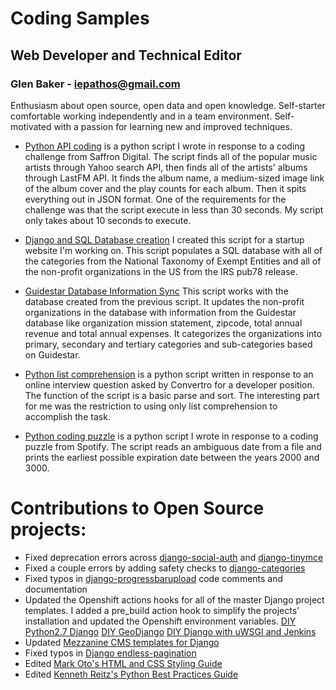 # Coding Samples
## Web Developer and Technical Editor
### Glen Baker - iepathos@gmail.com
Enthusiasm about open source, open data and open knowledge.  Self-starter comfortable working independently and in a team environment.  Self-motivated with a passion for learning new and improved techniques.

+ [Python API coding](https://github.com/iepathos/codingsamples/blob/master/mashup.py) is a python script I wrote in response to a coding challenge from Saffron Digital.  The script finds all of the popular music artists through Yahoo search API, then finds all of the artists' albums through LastFM API.  It finds the album name, a medium-sized image link of the album cover and the play counts for each album.  Then it spits everything out in JSON format.  One of the requirements for the challenge was that the script execute in less than 30 seconds.  My script only takes about 10 seconds to execute.

+ [Django and SQL Database creation](https://github.com/iepathos/codingsamples/blob/master/populate.py) I created this script for a startup website I'm working on.  This script populates a SQL database with all of the categories from the National Taxonomy of Exempt Entities and all of the non-profit organizations in the US from the IRS pub78 release.

+ [Guidestar Database Information Sync](https://github.com/iepathos/codingsamples/blob/master/guidestar.py) This script works with the database created from the previous script.  It updates the non-profit organizations in the database with information from the Guidestar database like organization mission statement, zipcode, total annual revenue and total annual expenses.  It categorizes the organizations into primary, secondary and tertiary categories and sub-categories based on Guidestar.

+ [Python list comprehension](https://github.com/iepathos/codingsamples/blob/master/convertro.py) is a python script written in response to an online interview question asked by Convertro for a developer position.  The function of the script is a basic parse and sort.  The interesting part for me was the restriction to using only list comprehension to accomplish the task.

+ [Python coding puzzle](https://github.com/iepathos/codingsamples/blob/master/bestbefore.py) is a python script I wrote in response to a coding puzzle from Spotify.  The script reads an ambiguous date from a file and prints the earliest possible expiration date between the years 2000 and 3000.

# Contributions to Open Source projects:
+ Fixed deprecation errors across [django-social-auth](https://github.com/omab/django-social-auth) and [django-tinymce](https://github.com/aljosa/django-tinymce)
+ Fixed a couple errors by adding safety checks to [django-categories](https://github.com/callowayproject/django-categories)
+ Fixed typos in [django-progressbarupload](https://github.com/ouhouhsami/django-progressbarupload) code comments and documentation
+ Updated the Openshift actions hooks for all of the master Django project templates.  I added a pre_build action hook to simplify the projects' installation and updated the Openshift environment variables. [DIY Python2.7 Django](https://github.com/ehazlett/openshift-diy-py27-django) [DIY GeoDjango](https://github.com/bixority/openshift-diy-geodjango) [DIY Django with uWSGI and Jenkins](https://github.com/ksurya/openshift-diy-py27-django-jenkins)
+ Updated [Mezzanine CMS templates for Django](https://github.com/renyi/mezzanine-themes)
+ Fixed typos in [Django endless-pagination](https://github.com/frankban/django-endless-pagination)
+ Edited [Mark Oto's HTML and CSS Styling Guide](https://github.com/mdo/code-guide)
+ Edited [Kenneth Reitz's Python Best Practices Guide](https://github.com/kennethreitz/python-guide )
